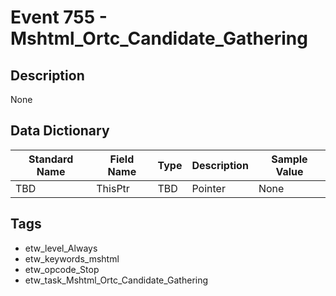 # Event 755 - Mshtml_Ortc_Candidate_Gathering

## Description
None

## Data Dictionary
|Standard Name|Field Name|Type|Description|Sample Value|
|---|---|---|---|---|
|TBD|ThisPtr|TBD|Pointer|None|None|

## Tags
* etw_level_Always
* etw_keywords_mshtml
* etw_opcode_Stop
* etw_task_Mshtml_Ortc_Candidate_Gathering
